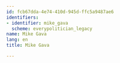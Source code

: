 ```yaml
---
id: fcb67dda-4e74-410d-945d-ffc5a9487ae6
identifiers:
- identifier: mike_gava
  scheme: everypolitician_legacy
name: Mike Gava
lang: en
title: Mike Gava

---
```

